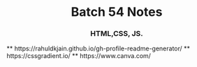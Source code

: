 <h1 align="center">Batch 54 Notes</h1>
<h3 align="center">HTML,CSS, JS.</h3>
** https://rahuldkjain.github.io/gh-profile-readme-generator/
** https://cssgradient.io/
** https://www.canva.com/
